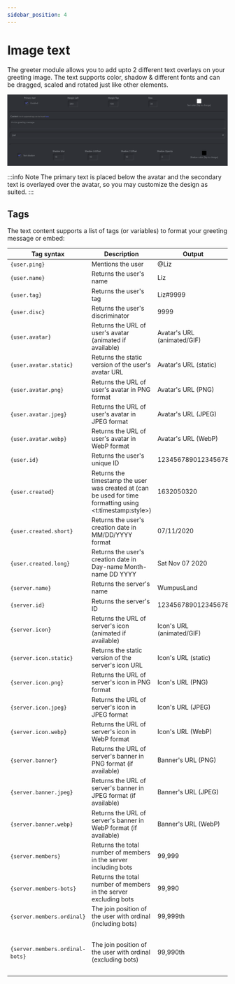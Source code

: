 ```yaml
---
sidebar_position: 4
---
```


# Image text
The greeter module allows you to add upto 2 different text overlays on your greeting image. The text supports color, shadow & different fonts and can be dragged, scaled and rotated just like other elements.

<img alt="Text settings panel" className="docImg" src="/img/docs/fb437c704f61b4dbabb07dc6661de058.png" />

:::info Note
The primary text is placed below the avatar and the secondary text is overlayed over the avatar, so you may customize the design as suited.
:::

## Tags
The text content supports a list of tags (or variables) to format your greeting message or embed:

| Tag syntax  | Description | Output | Alias(es) |
| ----------- | ----------- | ------ | --------- |
| `{user.ping}` | Mentions the user | @Liz | `{user.@}`, `{user.mention}` |
| `{user.name}` | Returns the user's name | Liz | `{user.username}` |
| `{user.tag}` | Returns the user's tag | Liz#9999 | None |
| `{user.disc}` | Returns the user's discriminator | 9999 | `{user.discriminator}` |
| `{user.avatar}` | Returns the URL of user's avatar (animated if available) | Avatar's URL (animated/GIF) | `{user.avatar.animated}`, `{user.avatar.a}`, `{user.avatar.gif}` |
| `{user.avatar.static}` | Returns the static version of the user's avatar URL | Avatar's URL (static) | `{user.avatar.s}` |
| `{user.avatar.png}` | Returns the URL of user's avatar in PNG format | Avatar's URL (PNG) | None |
| `{user.avatar.jpeg}` | Returns the URL of user's avatar in JPEG format | Avatar's URL (JPEG) | `{user.avatar.jpg}` |
| `{user.avatar.webp}` | Returns the URL of user's avatar in WebP format | Avatar's URL (WebP) | None |
| `{user.id}` | Returns the user's unique ID | 123456789012345678 | None |
| `{user.created}` | Returns the timestamp the user was created at (can be used for time formatting using <t:timestamp:style>) | 1632050320 | `{user.creation}` |
| `{user.created.short}` | Returns the user's creation date in MM/DD/YYYY format | 07/11/2020 | `{user.created.s}` |
| `{user.created.long}` | Returns the user's creation date in Day-name Month-name DD YYYY | Sat Nov 07 2020 | `{user.created.l}` |
| `{server.name}` | Returns the server's name | WumpusLand | None |
| `{server.id}` | Returns the server's ID | 123456789012345678 | None |
| `{server.icon}` | Returns the URL of server's icon (animated if available) | Icon's URL (animated/GIF) | `{server.icon.animated}`, `{server.icon.a}`, `{server.icon.gif}` |
| `{server.icon.static}` | Returns the static version of the server's icon URL | Icon's URL (static) | `{server.icon.s}` |
| `{server.icon.png}` | Returns the URL of server's icon in PNG format | Icon's URL (PNG) | None |
| `{server.icon.jpeg}` | Returns the URL of server's icon in JPEG format | Icon's URL (JPEG) | `{server.icon.jpg}` |
| `{server.icon.webp}` | Returns the URL of server's icon in WebP format | Icon's URL (WebP) | None |
| `{server.banner}` | Returns the URL of server's banner in PNG format (if available) | Banner's URL (PNG) | `{server.banner.png}` |
| `{server.banner.jpeg}` | Returns the URL of server's banner in JPEG format (if available) | Banner's URL (JPEG) | `{server.banner.jpeg}` |
| `{server.banner.webp}` | Returns the URL of server's banner in WebP format (if available) | Banner's URL (WebP) | None |
| `{server.members}` | Returns the total number of members in the server including bots | 99,999 | `{server.member}` |
| `{server.members-bots}` | Returns the total number of members in the server excluding bots | 99,990 | `{server.members-bot}`, `{server.member-bot}`, `{server.member-bots}` |
| `{server.members.ordinal}` | The join position of the user with ordinal (including bots) | 99,999th | `{server.members.ord}`, `{server.member.ordinal}`, `{server.member.ord}` |
| `{server.members.ordinal-bots}` | The join position of the user with ordinal (excluding bots) | 99,990th | `{server.members.ord-bots}`, `{server.member.ordinal-bot}`, `{server.member.ord-bots}` |
